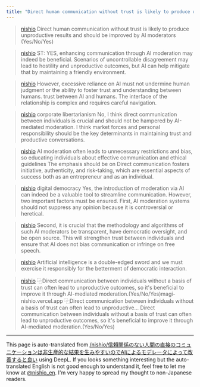 ```yaml
---
title: "Direct human communication without trust is likely to produce unproductive results and should be improved by AI moderators"
---
```


> [nishio](https://twitter.com/nishio/status/1757193880255320377) Direct human communication without trust is likely to produce unproductive results and should be improved by AI moderators
>  (Yes/No/Yes)

> [nishio](https://twitter.com/nishio/status/1757194194039542117) ST:
>  YES, enhancing communication through AI moderation may indeed be beneficial. Scenarios of uncontrollable disagreement may lead to hostility and unproductive outcomes, but AI can help mitigate that by maintaining a friendly environment.

> [nishio](https://twitter.com/nishio/status/1757194246992576814) However, excessive reliance on AI must not undermine human judgment or the ability to foster trust and understanding between humans. trust between AI and humans. The interface of the relationship is complex and requires careful navigation.

> [nishio](https://twitter.com/nishio/status/1757194339959329171) corporate libertarianism
>  No, I think direct communication between individuals is crucial and should not be hampered by AI-mediated moderation. I think market forces and personal responsibility should be the key determinants in maintaining trust and productive conversations.

> [nishio](https://twitter.com/nishio/status/1757194531295179067) AI moderation often leads to unnecessary restrictions and bias, so educating individuals about effective communication and ethical guidelines The emphasis should be on Direct communication fosters initiative, authenticity, and risk-taking, which are essential aspects of success both as an entrepreneur and as an individual.

> [nishio](https://twitter.com/nishio/status/1757194689550434702) digital democracy
>  Yes, the introduction of moderation via AI can indeed be a valuable tool to streamline communication. However, two important factors must be ensured. First, AI moderation systems should not suppress any opinion because it is controversial or heretical.

> [nishio](https://twitter.com/nishio/status/1757194776406073491) Second, it is crucial that the methodology and algorithms of such AI moderators be transparent, have democratic oversight, and be open source. This will strengthen trust between individuals and ensure that AI does not bias communication or infringe on free speech.

> [nishio](https://twitter.com/nishio/status/1757194797507563964) Artificial intelligence is a double-edged sword and we must exercise it responsibly for the betterment of democratic interaction.

> [nishio](https://twitter.com/nishio/status/1757195824478715968) ⿻Direct communication between individuals without a basis of trust can often lead to unproductive outcomes, so it's beneficial to improve it through AI-mediated moderation.(Yes/No/Yes)magi-nishio.vercel.app
>  ⿻Direct communication between individuals without a basis of trust can often lead to unproductive...
>  Direct communication between individuals without a basis of trust can often lead to unproductive outcomes, so it's beneficial to improve it through AI-mediated moderation.(Yes/No/Yes)

---
This page is auto-translated from [/nishio/信頼関係のない人間の直接のコミュニケーションは非生産的な結果を生みやすいのでAIによるモデレータによって改善すると良い](https://scrapbox.io/nishio/信頼関係のない人間の直接のコミュニケーションは非生産的な結果を生みやすいのでAIによるモデレータによって改善すると良い) using DeepL. If you looks something interesting but the auto-translated English is not good enough to understand it, feel free to let me know at [@nishio_en](https://twitter.com/nishio_en). I'm very happy to spread my thought to non-Japanese readers.